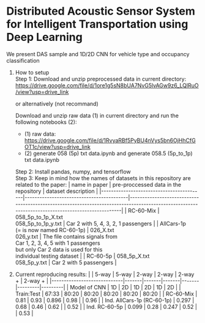 # Distributed Acoustic Sensor System for Intelligent Transportation using Deep Learning
We present DAS sample and 1D/2D CNN for vehicle type and occupancy classification

1. How to setup <br>
   Step 1: Download and unzip preprocessed data in current directory: https://drive.google.com/file/d/1ore1g5sN8bUA7NvG5lvAGw9z6_LQlRuO/view?usp=drive_link <br>

   or alternatively (not recommand)<br>

   Download and unzip raw data (1) in current directory and run the following notebooks (2):
   * (1) raw data: https://drive.google.com/file/d/1RvyaRBf5PyBU4nVys5bn6OjHhCfGOT1c/view?usp=drive_link
   * (2) generate 058 (5p) txt data.ipynb and generate 058.5 (5p_to_1p) txt data.ipynb

   Step 2: Install pandas, numpy, and tensorflow <br>
   Step 3: Keep in mind how the names of datasets in this repository are related to the paper:
   | name in paper                            | pre-proccessed data in the repository    | dataset description                                                                                                                             |
   |------------------------------------------|------------------------------------------|-------------------------------------------------------------------------------------------------------------------------------------------------|
   | RC-60-Mix                                | 058_5p_to_1p_X.txt<br>058_5p_to_1p_y.txt | Car 2 with 5, 4, 3, 2, 1 passengers                                                                                                             |
   | AllCars-1p <br>(= is now named RC-60-1p) | 026_X.txt<br>026_y.txt                   | The file contains signals from <br>Car 1, 2, 3, 4, 5 with 1 passengers<br>but only Car 2 data is used for this <br>individual testing dataset   |
   | RC-60-5p                                 | 058_5p_X.txt<br>058_5p_y.txt             | Car 2 with 5 passengers                                                                                                                         |

    

3. Current reproducing results:
   |                             | 5-way | 5-way | 2-way | 2-way | 2-way + | 2-way + |
   |-----------------------------|-------|-------|-------|-------|---------|---------|
   | Model of CNN                | 1D    | 2D    | 1D    | 2D    |   1D    |   2D    |
   | Train:Test                  | 67:33 | 80:20 | 80:20 | 80:20 |  80:20  |  80:20  |
   | RC-60-Mix                   | 0.81  | 0.93  | 0.896 | 0.98  |         |  0.96   |
   | Ind. AllCars-1p  (RC-60-1p) | 0.297 | 0.68  | 0.46  | 0.62  |         |  0.52   |
   | Ind. RC-60-5p               | 0.099 | 0.28  | 0.247 | 0.52  |         |  0.53   |
